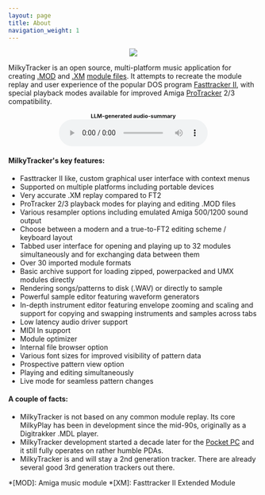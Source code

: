 ```yaml
---
layout: page
title: About
navigation_weight: 1
---
```


<div style="text-align:center">
    <img src="/img/milkytracker.gif"/>
</div>


MilkyTracker is an open source, multi-platform music application for creating [.MOD][mod-file-format] and [.XM][xm-file-format] [module files](module-files). It attempts to recreate the module replay and user experience of the popular DOS program [Fasttracker II][fast-tracker], with special playback modes available for improved Amiga [ProTracker][what-is-protracker] 2/3 compatibility.

<div style="text-align:center">
    <b style="font-size:11px">LLM-generated audio-summary</b><br>
    <audio controls src="https://milkytracker.org/media/podcast/milkytracker_introduction.mp3" type="audio/mpeg">
    </audio>
</div>

#### MilkyTracker's key features:
  * Fasttracker II like, custom graphical user interface with context menus
  * Supported on multiple platforms including portable devices
  * Very accurate .XM replay compared to FT2
  * ProTracker 2/3 playback modes for playing and editing .MOD files
  * Various resampler options including emulated Amiga 500/1200 sound output
  * Choose between a modern and a true-to-FT2 editing scheme / keyboard layout
  * Tabbed user interface for opening and playing up to 32 modules simultaneously and for exchanging data between them
  * Over 30 imported module formats
  * Basic archive support for loading zipped, powerpacked and UMX modules directly
  * Rendering songs/patterns to disk (.WAV) or directly to sample
  * Powerful sample editor featuring waveform generators
  * In-depth instrument editor featuring envelope zooming and scaling and support for copying and swapping instruments and samples across tabs
  * Low latency audio driver support
  * MIDI In support
  * Module optimizer
  * Internal file browser option
  * Various font sizes for improved visibility of pattern data
  * Prospective pattern view option
  * Playing and editing simultaneously
  * Live mode for seamless pattern changes

#### A couple of facts:
  * MilkyTracker is not based on any common module replay. Its core MilkyPlay has been in development since the mid-90s, originally as a Digitrakker .MDL player.
  * MilkyTracker development started a decade later for the [Pocket PC][pocket-pc] and it still fully operates on rather humble PDAs.
  * MilkyTracker is and will stay a 2nd generation tracker. There are already several good 3rd generation trackers out there.

*[MOD]: Amiga music module
*[XM]: Fasttracker II Extended Module

[mod-file-format]: http://en.wikipedia.org/wiki/MOD_%28file_format%29
[xm-file-format]: http://en.wikipedia.org/wiki/XM_%28file_format%29
[module-file]: http://en.wikipedia.org/wiki/Module_file
[fast-tracker]: http://en.wikipedia.org/wiki/Fast_Tracker
[what-is-protracker]: http://www.silent-dreams.de/handbook.html#What%20is%20ProTracker?
[pocket-pc]: http://en.wikipedia.org/wiki/Pocket_PC
